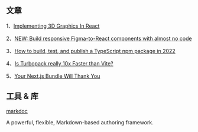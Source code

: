 ## 文章
1、[Implementing 3D Graphics In React](https://blog.openreplay.com/implementing-3d-graphics-in-react/)

2、[NEW: Build responsive Figma-to-React components with almost no code](https://aws.amazon.com/cn/blogs/mobile/new-build-responsive-figma-to-react-components-with-almost-no-code/?utm_source=reactdigest&utm_medium&utm_campaign=1405)

3、[How to build, test, and publish a TypeScript npm package in 2022](https://www.strictmode.io/articles/build-test-and-publish-npm-package-2022)

4、[Is Turbopack really 10x Faster than Vite?](https://github.com/yyx990803/vite-vs-next-turbo-hmr/discussions/8)

5、[Your Next.js Bundle Will Thank You](https://renatopozzi.me/articles/your-nextjs-bundle-will-thank-you)

## 工具 & 库

[markdoc](https://github.com/markdoc/markdoc)

A powerful, flexible, Markdown-based authoring framework.